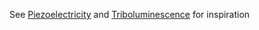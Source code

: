 See [Piezoelectricity](https://en.wikipedia.org/wiki/Piezoelectricity) and [Triboluminescence](https://en.wikipedia.org/wiki/Triboluminescence) for inspiration